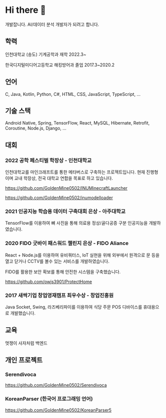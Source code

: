 # Hi there 👋
개발잡니다. AI/데이터 분석 개발자가 되려고 합니다.

## 학력
인천대학교 (송도) 기계공학과 재학 2022.3~

한국디지털미디어고등학교 해킹방어과 졸업 2017.3~2020.2

## 언어
C, Java, Kotlin, Python, C#, HTML, CSS, JavaScript, TypeScript, ...

## 기술 스택
Android Native, Spring, TensorFlow, React, MySQL, Hibernate, Retrofit, Coroutine, Node.js, Django, ... 

## 대회
### 2022 공학 페스티벌 학장상 - 인천대학교

인천대학교를 마인크래프트를 통한 메타버스로 구축하는 프로젝트입니다. 현재 진행형이며 교내 학장상, 전국 대학교 연합을 목표로 하고 있습니다.

https://github.com/GoldenMine0502/INUMinecraftLauncher

https://github.com/GoldenMine0502/inumodelloader

### 2021 인공지능 학습용 데이터 구축대회 은상 - 아주대학교

TensorFlow를 이용하여 뼈 사진을 통해 의료용 정상/골다공증 구분 인공지능을 개발하였습니다. 

### 2020 FIDO 굿바이 패스워드 챌린지 은상 - FIDO Aliance

React + Node.js를 이용하여 유비쿼터스, IoT 실현을 위해 외부에서 원격으로 문 등을 열고 닫거나 CCTV를 볼수 있는 서비스를 개발하였습니다. 

FIDO를 활용한 보안 확보를 통해 안전한 시스템을 구축했습니다. 

https://github.com/owjs3901/ProtectHome

### 2017 새싹기업 창업영재캠프 최우수상 - 창업진흥원

Java Socket, Swing, 라즈베리파이를 이용하여 식당 주문 POS 디바이스를 휴대용으로 개발했습니다.

## 교육
멋쟁이 사자처럼 백엔드

## 개인 프로젝트
### Serendivoca

https://github.com/GoldenMine0502/Serendivoca

### KoreanParser (한국어 프로그래밍 언어)

https://github.com/GoldenMine0502/KoreanParser5

<!--
**GoldenMine0502/GoldenMine0502** is a ✨ _special_ ✨ repository because its `README.md` (this file) appears on your GitHub profile.

Here are some ideas to get you started:

- 🔭 I’m currently working on ...
- 🌱 I’m currently learning ...
- 👯 I’m looking to collaborate on ...
- 🤔 I’m looking for help with ...
- 💬 Ask me about ...
- 📫 How to reach me: ...
- 😄 Pronouns: ...
- ⚡ Fun fact: ...
-->
